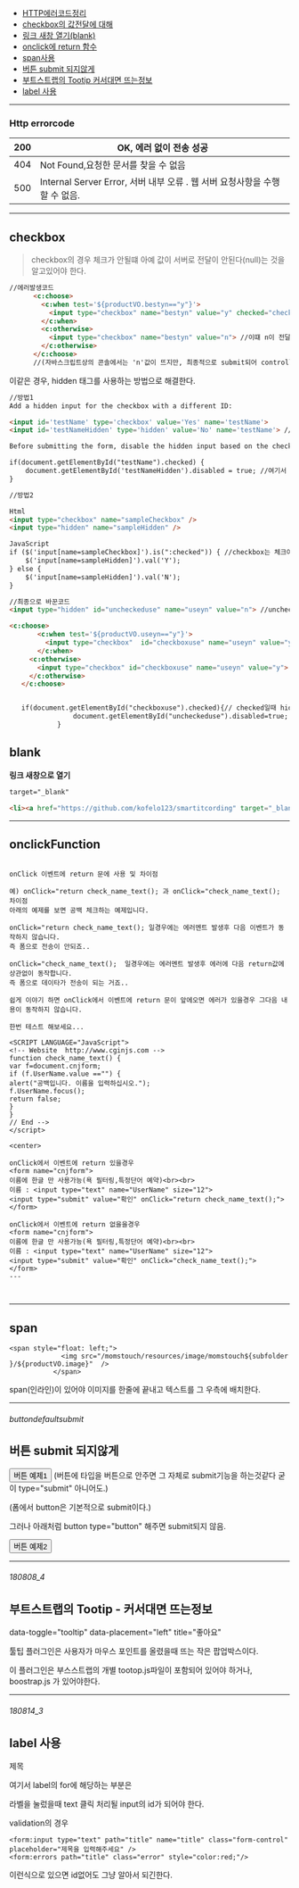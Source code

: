 - [HTTP에러코드정리](#http-errorcode)
- [checkbox의 값전달에 대해](#checkbox)
- [링크 새창 열기(blank)](#blank)
- [onclick에 return 함수](#onclickfunction)
- [span사용](#span)
- [버튼 submit 되지않게](#buttondefaultsubmit)
- [부트스트랩의 Tootip 커서대면 뜨는정보](#180808_4)
- [label 사용](#180814_3)
---

### Http errorcode

| 200 | OK, 에러 없이 전송 성공                                                    |
|-----|----------------------------------------------------------------------------|
| 404 | Not Found,요청한 문서를 찾을 수 없음                                       |
| 500 | Internal Server Error, 서버 내부 오류 . 웹 서버 요청사항을 수행할 수 없음. |


---

## checkbox

>checkbox의 경우 체크가 안될떄 아예 값이 서버로 전달이 안된다(null)는 것을 알고있어야 한다.

```html
//에러발생코드
      <c:choose>
        <c:when test='${productVO.bestyn=="y"}'>
          <input type="checkbox" name="bestyn" value="y" checked="checked"> //체크일때는 정상적으로 값전달
        </c:when>
        <c:otherwise>
          <input type="checkbox" name="bestyn" value="n"> //이떄 n이 전달되는게 아니라 값이 아예 전달이 안되서 null 이 되어 에러발생 가능성이 생긴다.
        </c:otherwise>
      </c:choose>
      //(자바스크립트상의 콘솔에서는 'n'값이 뜨지만, 최종적으로 submit되어 controller에 전달이 안된다.)
```

이같은 경우, hidden 태그를 사용하는 방법으로 해결한다.


```html
//방법1
Add a hidden input for the checkbox with a different ID:

<input id='testName' type='checkbox' value='Yes' name='testName'>
<input id='testNameHidden' type='hidden' value='No' name='testName'> //이름은 같지만 id가 다른 hidden태그를 둔다.

Before submitting the form, disable the hidden input based on the checked condition:

if(document.getElementById("testName").checked) {
    document.getElementById('testNameHidden').disabled = true; //여기서 disabled는 태그를 사용못하게 하는역할.(boolean타입)
}

//방법2

Html
<input type="checkbox" name="sampleCheckbox" />
<input type="hidden" name="sampleHidden" />

JavaScript
if ($('input[name=sampleCheckbox]').is(":checked")) { //checkbox는 체크여부를 위함이고, 값은 hidden으로만 사용하는 방법이다.
    $('input[name=sampleHidden]').val('Y');
} else {
    $('input[name=sampleHidden]').val('N');
}
```
```html
//최종으로 바꾼코드
<input type="hidden" id="uncheckeduse" name="useyn" value="n"> //unchecked일때 사용될값

<c:choose>
       <c:when test='${productVO.useyn=="y"}'>
         <input type="checkbox"  id="checkboxuse" name="useyn" value="y" checked="checked">
       </c:when>
     <c:otherwise>
       <input type="checkbox" id="checkboxuse" name="useyn" value="y">
     </c:otherwise>
   </c:choose>


   if(document.getElementById("checkboxuse").checked){// checked일때 hidden을 사용못하게함.
   				document.getElementById("uncheckeduse").disabled=true;
   			}
```



## blank
**링크 새창으로 열기**

```html
target="_blank"

<li><a href="https://github.com/kofelo123/smartitcording" target="_blank"><i class="fa fa-github "></i> <span>깃허브</span></a></li>
```
---

## onclickFunction

```

onClick 이벤트에 return 문에 사용 및 차이점

예) onClick="return check_name_text(); 과 onClick="check_name_text(); 차이점
아래의 예제를 보면 공백 체크하는 예제입니다.

onClick="return check_name_text(); 일경우에는 에러멘트 발생후 다음 이벤트가 동작하지 않습니다.
즉 폼으로 전송이 안되죠..

onClick="check_name_text();  일경우에는 에러멘트 발생후 에러에 다음 return값에 상관없이 동작합니다.
즉 폼으로 데이타가 전송이 되는 거죠..

쉽게 이야기 하면 onClick에서 이벤트에 return 문이 앞에오면 에러가 있을경우 그다음 내용이 동작하지 않습니다.

한번 테스트 해보세요...

<SCRIPT LANGUAGE="JavaScript">
<!-- Website  http://www.cginjs.com -->
function check_name_text() {
var f=document.cnjform;
if (f.UserName.value =="") {
alert("공백입니다. 이름을 입력하십시오.");
f.UserName.focus();
return false;
}
}
// End -->
</script>

<center>

onClick에서 이벤트에 return 있을경우
<form name="cnjform">
이름에 한글 만 사용가능(욕 필터링,특정단어 예약)<br><br>
이름 : <input type="text" name="UserName" size="12">
<input type="submit" value="확인" onClick="return check_name_text();">
</form>

onClick에서 이벤트에 return 없을을경우
<form name="cnjform">
이름에 한글 만 사용가능(욕 필터링,특정단어 예약)<br><br>
이름 : <input type="text" name="UserName" size="12">
<input type="submit" value="확인" onClick="check_name_text();">
</form>
---



```
---
## span

```
<span style="float: left;">
             <img src="/momstouch/resources/image/momstouch${subfolder }/${productVO.image}"  />
           </span>         
```
span(인라인)이 있어야 이미지를 한줄에 끝내고 텍스트를 그 우측에 배치한다.



---


###### buttondefaultsubmit

버튼 submit 되지않게
-

<!-- 클릭시 form(data_form)의 submit 동작을 하게 됨 -->
<button id="btn_example1">버튼 예제1</button>
 (버튼에 타입을 버튼으로 안주면 그 자체로 submit기능을 하는것같다 굳이 type="submit" 아니어도.)
 
 (폼에서 button은 기본적으로 submit이다.)


그러나 아래처럼 button type="button" 해주면 submit되지 않음.

<!-- 클릭시 submit 동작하지 않고 아무 반응 없음 -->
<button type="button" id="btn_example2">버튼 예제2</button>
 


-----------------------------------------

###### 180808_4

부트스트랩의 Tootip - 커서대면 뜨는정보
-




data-toggle="tooltip" data-placement="left" title="좋아요"

툴팁 플러그인은 사용자가 마우스 포인트를 올렸을때 뜨는 작은 팝업박스이다.

이 플러그인은 부스스트랩의 개별 tootop.js파일이 포함되어 있어야 하거나, boostrap.js 가 있어야한다.

[](https://www.w3schools.com/bootstrap/bootstrap_tooltip.asp)




-----------------------------------------

###### 180814_3

label 사용
-

<label for="exampleInputEmail1">제목</label> 

여기서 label의 for에 해당하는 부분은

라벨을 눌렀을때 text 클릭 처리될 input의 id가 되어야 한다.

validation의 경우 
```
<form:input type="text" path="title" name="title" class="form-control" placeholder="제목을 입력해주세요" />
<form:errors path="title" class="error" style="color:red;"/>
```		

이런식으로 있으면 id없어도 그냥 알아서 되긴한다.


